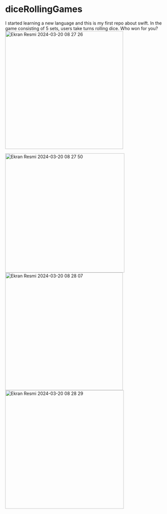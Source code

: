 # diceRollingGames
I started learning a new language and this is my first repo about swift. In the game consisting of 5 sets, users take turns rolling dice. Who won for you?
<img width="377" alt="Ekran Resmi 2024-03-20 08 27 26" src="https://github.com/dlrbaylmz/diceRollingGames/assets/100569263/22efd908-d5bf-4234-8787-9b4dba3bc040">

<img width="381" alt="Ekran Resmi 2024-03-20 08 27 50" src="https://github.com/dlrbaylmz/diceRollingGames/assets/100569263/caf717e8-6fd2-47a1-bb90-db3977f42fa4">

<img width="376" alt="Ekran Resmi 2024-03-20 08 28 07" src="https://github.com/dlrbaylmz/diceRollingGames/assets/100569263/93978748-5189-4525-bddf-8aeeb02ae793">

<img width="379" alt="Ekran Resmi 2024-03-20 08 28 29" src="https://github.com/dlrbaylmz/diceRollingGames/assets/100569263/96d68d82-6d10-4f74-be1f-00205de27fcb">


